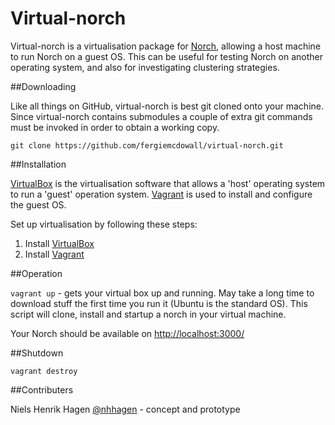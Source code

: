 Virtual-norch
=============

Virtual-norch is a virtualisation package for [Norch](http://www.norch.net), allowing a host machine to run Norch on a guest OS.
This can be useful for testing Norch on another operating system, and also for investigating clustering strategies.

##Downloading

Like all things on GitHub, virtual-norch is best git cloned onto your machine. Since virtual-norch contains submodules a
couple of extra git commands must be invoked in order to obtain a working copy.

`git clone https://github.com/fergiemcdowall/virtual-norch.git`

##Installation

[VirtualBox](https://www.virtualbox.org/) is the virtualisation software that allows a 'host' operating system to run a 'guest' operation system.
[Vagrant](http://www.vagrantup.com/) is used to install and configure the guest OS.

Set up virtualisation by following these steps:

1. Install [VirtualBox](https://www.virtualbox.org/)
2. Install [Vagrant](http://www.vagrantup.com/)

##Operation

`vagrant up` - gets your virtual box up and running. May take a long time to download stuff the first time
you run it (Ubuntu is the standard OS). This script will clone, install and startup a norch in your virtual machine.

Your Norch should be available on [http://localhost:3000/](http://localhost:3000/)

##Shutdown

`vagrant destroy`

##Contributers

Niels Henrik Hagen [@nhhagen](https://github.com/nhhagen) - concept and prototype


